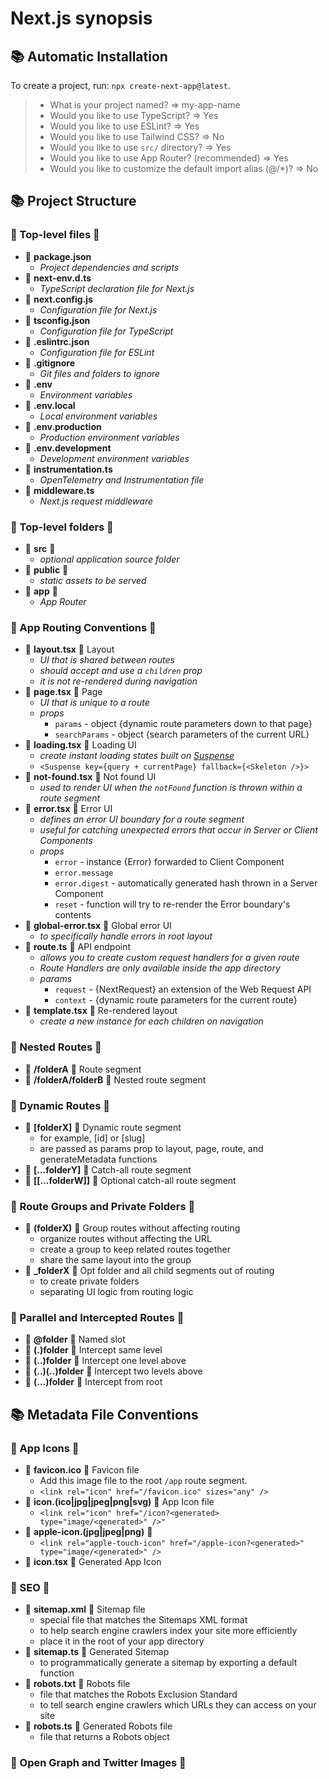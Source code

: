 # Next.js synopsis

## 📚 Automatic Installation
To create a project, run: ``npx create-next-app@latest``.
>   + What is your project named? => my-app-name
>   +  Would you like to use TypeScript? => Yes
>   +  Would you like to use ESLint? => Yes
>   +  Would you like to use Tailwind CSS? => No
>   +  Would you like to use `src/` directory? => Yes
>   +  Would you like to use App Router? (recommended) => Yes
>   +  Would you like to customize the default import alias (@/*)? => No

## 📚 Project Structure

### 💢 Top-level files 💢
+ 📄 **package.json**
    - _Project dependencies and scripts_
+ 📄 **next-env.d.ts**
    - _TypeScript declaration file for Next.js_
+ 📄 **next.config.js**
    - _Configuration file for Next.js_
+ 📄 **tsconfig.json**
    - _Configuration file for TypeScript_
+ 📄 **.eslintrc.json**
    - _Configuration file for ESLint_
+ 📄 **.gitignore**
    - _Git files and folders to ignore_
+ 📄 **.env**
    - _Environment variables_
+ 📄 **.env.local**
    - _Local environment variables_
+ 📄 **.env.production**
    - _Production environment variables_
+ 📄 **.env.development**
    - _Development environment variables_
+ 📄 **instrumentation.ts**
    - _OpenTelemetry and Instrumentation file_
+ 📄 **middleware.ts**
    - _Next.js request middleware_

### 💢 Top-level folders 💢
+ 📁 **src** 📁
    - _optional application source folder_
+ 📁 **public** 📁
    - _static assets to be served_
+ 📁 **app** 📁
    - _App Router_

### 💢 App Routing Conventions 💢
+ 📄 **layout.tsx** 📄 Layout
    - _UI that is shared between routes_
    - _should accept and use a `children` prop_
    - _it is not re-rendered during navigation_
+ 📄 **page.tsx** 📄 Page
    - _UI that is unique to a route_
    - _props_
      * `params` - object {dynamic route parameters down to that page}
      * `searchParams` - object {search parameters of the current URL}
+ 📄 **loading.tsx** 📄 Loading UI
    - _create instant loading states built on [Suspense](https://nextjs.org/docs/app/building-your-application/routing/loading-ui-and-streaming)_
    - `<Suspense key={query + currentPage} fallback={<Skeleton />}>`
+ 📄 **not-found.tsx** 📄 Not found UI
    - _used to render UI when the `notFound` function is thrown within a route segment_
+ 📄 **error.tsx** 📄 Error UI
    - _defines an error UI boundary for a route segment_
    - _useful for catching unexpected errors that occur in Server or Client Components_
    - _props_
      * `error` - instance {Error} forwarded to Client Component
      * `error.message`
      * `error.digest` - automatically generated hash thrown in a Server Component
      * `reset` - function will try to re-render the Error boundary's contents
+ 📄 **global-error.tsx** 📄 Global error UI
    - _to specifically handle errors in root layout_ 
+ 📄 **route.ts** 📄 API endpoint
    - _allows you to create custom request handlers for a given route_
    - _Route Handlers are only available inside the app directory_
    - _params_
      * `request` - {NextRequest} an extension of the Web Request API
      * `context` - {dynamic route parameters for the current route}    
+ 📄 **template.tsx** 📄 Re-rendered layout
    - _create a new instance for each children on navigation_

### 💢 Nested Routes 💢
+ 📁 **/folderA** 📁 Route segment
+ 📁 **/folderA/folderB** 📁 Nested route segment

### 💢 Dynamic Routes 💢
+ 📁 **[folderX]** 📁 Dynamic route segment
    - for example, [id] or [slug]
    - are passed as params prop to layout, page, route, and generateMetadata functions
+ 📁 **[...folderY]** 📁 Catch-all route segment
+ 📁 **[[...folderW]]** 📁 Optional catch-all route segment

### 💢 Route Groups and Private Folders 💢
+ 📁 **(folderX)** 📁 Group routes without affecting routing
    - organize routes without affecting the URL
    - create a group to keep related routes together
    - share the same layout into the group
+ 📁 **_folderX** 📁 Opt folder and all child segments out of routing
    - to create private folders
    - separating UI logic from routing logic

### 💢 Parallel and Intercepted Routes 💢
+ 📁 **@folder** 📁 Named slot
+ 📁 **(.)folder** 📁 Intercept same level
+ 📁 **(..)folder** 📁 Intercept one level above
+ 📁 **(..)(..)folder** 📁 Intercept two levels above
+ 📁 **(...)folder** 📁 Intercept from root

## 📚 Metadata File Conventions

### 💢 App Icons 💢
+ 📄 **favicon.ico** 📄 Favicon file
    - Add this image file to the root `/app` route segment.
    - ``<link rel="icon" href="/favicon.ico" sizes="any" />``
+ 📄 **icon.(ico|jpg|jpeg|png|svg)** 📄 App Icon file
    - ``<link rel="icon" href="/icon?<generated> type="image/<generated>" />"``
+ 📄 **apple-icon.(jpg|jpeg|png)** 📄
    - ``<link rel="apple-touch-icon" href="/apple-icon?<generated>" type="image/<generated>" />``
+ 📄 **icon.tsx** 📄 Generated App Icon


### 💢 SEO 💢
+ 📄 **sitemap.xml** 📄 Sitemap file
    - special file that matches the Sitemaps XML format
    - to help search engine crawlers index your site more efficiently
    - place it in the root of your app directory
+ 📄 **sitemap.ts** 📄 Generated Sitemap
    - to programmatically generate a sitemap by exporting a default function
+ 📄 **robots.txt** 📄 Robots file
    - file that matches the Robots Exclusion Standard
    - to tell search engine crawlers which URLs they can access on your site
+ 📄 **robots.ts** 📄 Generated Robots file
    - file that returns a Robots object

### 💢 Open Graph and Twitter Images 💢













